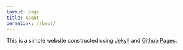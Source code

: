 ```yaml
---
layout: page
title: About
permalink: /about/
---
```


This is a simple website constructed using [Jekyll](https://github.com/jekyll/jekyll) and [Github Pages](https://pages.github.com).

